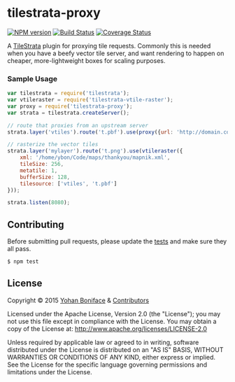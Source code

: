 # tilestrata-proxy
[![NPM version](http://img.shields.io/npm/v/tilestrata-proxy.svg?style=flat)](https://www.npmjs.org/package/tilestrata-proxy)
[![Build Status](http://img.shields.io/travis/naturalatlas/tilestrata-proxy/master.svg?style=flat)](https://travis-ci.org/naturalatlas/tilestrata-proxy)
[![Coverage Status](http://img.shields.io/codecov/c/github/naturalatlas/tilestrata-vtile-proxy/master.svg?style=flat)](https://codecov.io/github/naturalatlas/tilestrata-vtile-proxy)

A [TileStrata](https://github.com/naturalatlas/tilestrata) plugin for proxying tile requests. Commonly this is needed when you have a beefy vector tile server, and want rendering to happen on cheaper, more-lightweight boxes for scaling purposes.

### Sample Usage

```js
var tilestrata = require('tilestrata');
var vtileraster = require('tilestrata-vtile-raster');
var proxy = require('tilestrata-proxy');
var strata = tilestrata.createServer();

// route that proxies from an upstream server
strata.layer('vtiles').route('t.pbf').use(proxy({url: 'http://domain.com/{z}/{x}/{y}.mvt'}));

// rasterize the vector tiles
strata.layer('mylayer').route('t.png').use(vtileraster({
    xml: '/home/ybon/Code/maps/thankyou/mapnik.xml',
    tileSize: 256,
    metatile: 1,
    bufferSize: 128,
    tilesource: ['vtiles', 't.pbf']
}));

strata.listen(8080);
```

## Contributing

Before submitting pull requests, please update the [tests](test) and make sure they all pass.

```sh
$ npm test
```

## License

Copyright &copy; 2015 [Yohan Boniface](https://github.com/yohanboniface) & [Contributors](https://github.com/naturalatlas/tilestrata-proxy/graphs/contributors)

Licensed under the Apache License, Version 2.0 (the "License"); you may not use this file except in compliance with the License. You may obtain a copy of the License at: http://www.apache.org/licenses/LICENSE-2.0

Unless required by applicable law or agreed to in writing, software distributed under the License is distributed on an "AS IS" BASIS, WITHOUT WARRANTIES OR CONDITIONS OF ANY KIND, either express or implied. See the License for the specific language governing permissions and limitations under the License.
